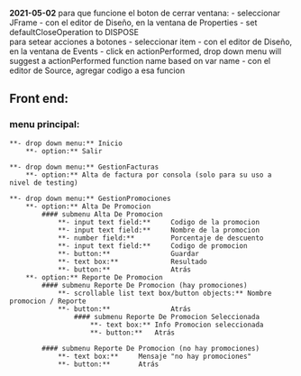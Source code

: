 **2021-05-02**
	para que funcione el boton de cerrar ventana:
		- seleccionar JFrame
		- con el editor de Diseño, en la ventana de Properties
		- set defaultCloseOperation to DISPOSE		
	para setear acciones a botones 
		- seleccionar item 
		- con el editor de Diseño, en la ventana de Events
		- click en actionPerformed, drop down menu will suggest a actionPerformed function name based on var name
		- con el editor de Source, agregar codigo a esa funcion

## Front end:
### menu principal:
	**- drop down menu:** Inicio
		**- option:** Salir
	
	**- drop down menu:** GestionFacturas
		**- option:** Alta de factura por consola (solo para su uso a nivel de testing)
	
	**- drop down menu:** GestionPromociones
		**- option:** Alta De Promocion
			#### submenu Alta De Promocion
				**- input text field:** 	Codigo de la promocion
				**- input text field:** 	Nombre de la promocion
				**- number field:**			Porcentaje de descuento
				**- input text field:** 	Codigo de promocion
				**- button:**				Guardar
				**- text box:** 			Resultado
				**- button:**				Atrás
		**- option:** Reporte De Promocion
			#### submenu Reporte De Promocion (hay promociones)
				**- scrollable list text box/button objects:** Nombre promocion / Reporte
				**- button:**				Atrás
					#### submenu Reporte De Promocion Seleccionada
						**- text box:** Info Promocion seleccionada
						**- button:**	Atrás
				
			#### submenu Reporte De Promocion (no hay promociones)
				**- text box:**  	Mensaje "no hay promociones" 
				**- button:**		Atrás
				
				